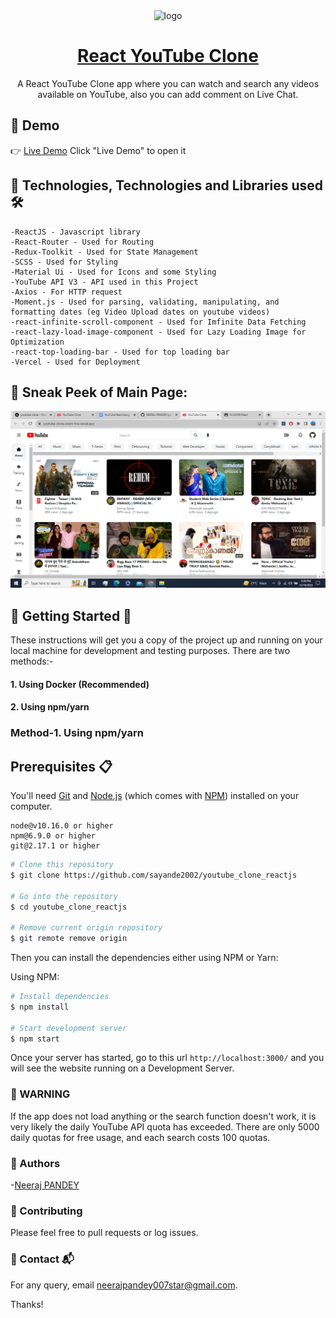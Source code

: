 <div align="center">
    <img src="https://upload.wikimedia.org/wikipedia/commons/thumb/0/09/YouTube_full-color_icon_%282017%29.svg/1024px-YouTube_full-color_icon_%282017%29.svg.png"  width="100" alt="logo"/>
    <h1><a href="https://youtube-clone-tonnykh.vercel.app/">React YouTube Clone</a></h1>
  <p>A React YouTube Clone app where you can watch and search any videos available on YouTube, also you can add comment on Live Chat.</p>
</div>

## 🔴 Demo

👉 [Live Demo](https://youtube-clone-tonnykh.vercel.app/) Click "Live Demo" to open it

## 📌 Technologies, Technologies and Libraries used 🛠️
    -ReactJS - Javascript library
    -React-Router - Used for Routing
    -Redux-Toolkit - Used for State Management
    -SCSS - Used for Styling
    -Material Ui - Used for Icons and some Styling
    -YouTube API V3 - API used in this Project
    -Axios - For HTTP request
    -Moment.js - Used for parsing, validating, manipulating, and formatting dates (eg Video Upload dates on youtube videos)
    -react-infinite-scroll-component - Used for Imfinite Data Fetching
    -react-lazy-load-image-component - Used for Lazy Loading Image for Optimization
    -react-top-loading-bar - Used for top loading bar
    -Vercel - Used for Deployment
 
## 📌 Sneak Peek of Main Page:
![Screenshot (211)](https://github.com/NEERAJ-PANDEY/youtube-clone/blob/b1a17412e107b7505e373cb9377234b84c2c251e/Screenshot%20(1499).png)


## 📌 Getting Started 🚀

These instructions will get you a copy of the project up and running on your local machine for development and testing purposes.
There are two methods:-
#### 1. Using Docker (Recommended)
#### 2. Using npm/yarn

### Method-1. Using npm/yarn

## Prerequisites 📋

You'll need [Git](https://git-scm.com) and [Node.js](https://nodejs.org/en/download/) (which comes with [NPM](http://npmjs.com)) installed on your computer.

```
node@v10.16.0 or higher
npm@6.9.0 or higher
git@2.17.1 or higher
```



```bash
# Clone this repository
$ git clone https://github.com/sayande2002/youtube_clone_reactjs

# Go into the repository
$ cd youtube_clone_reactjs

# Remove current origin repository
$ git remote remove origin
```

Then you can install the dependencies either using NPM or Yarn:

Using NPM:

```bash
# Install dependencies
$ npm install

# Start development server
$ npm start
```

Once your server has started, go to this url `http://localhost:3000/` and you will see the website running on a Development Server.

### 📌 WARNING
If the app does not load anything or the search function doesn't work, it is very likely the daily YouTube API quota has exceeded. There are only 5000 daily quotas for free usage, and each search costs 100 quotas.

### 📌 Authors
-[Neeraj PANDEY](https://github.com/NEERAJ-PANDEY)

### 📌 Contributing
Please feel free to pull requests or log issues.

### 📌 Contact 📬
For any query, email neerajpandey007star@gmail.com.

Thanks!
   
